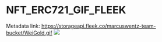 # NFT_ERC721_GIF_FLEEK

Metadata link: https://storageapi.fleek.co/marcuswentz-team-bucket/WeiGold.gif
<img src="https://storageapi.fleek.co/marcuswentz-team-bucket/WeiGold.gif">
